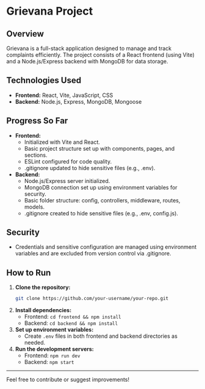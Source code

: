 # Grievana Project

## Overview
Grievana is a full-stack application designed to manage and track complaints efficiently. The project consists of a React frontend (using Vite) and a Node.js/Express backend with MongoDB for data storage.

## Technologies Used
- **Frontend:** React, Vite, JavaScript, CSS
- **Backend:** Node.js, Express, MongoDB, Mongoose

## Progress So Far
- **Frontend:**
  - Initialized with Vite and React.
  - Basic project structure set up with components, pages, and sections.
  - ESLint configured for code quality.
  - .gitignore updated to hide sensitive files (e.g., .env).
- **Backend:**
  - Node.js/Express server initialized.
  - MongoDB connection set up using environment variables for security.
  - Basic folder structure: config, controllers, middleware, routes, models.
  - .gitignore created to hide sensitive files (e.g., .env, config.js).

## Security
- Credentials and sensitive configuration are managed using environment variables and are excluded from version control via .gitignore.

## How to Run
1. **Clone the repository:**
   ```sh
   git clone https://github.com/your-username/your-repo.git
   ```
2. **Install dependencies:**
   - Frontend: `cd frontend && npm install`
   - Backend: `cd backend && npm install`
3. **Set up environment variables:**
   - Create `.env` files in both frontend and backend directories as needed.
4. **Run the development servers:**
   - Frontend: `npm run dev`
   - Backend: `npm start`

---
Feel free to contribute or suggest improvements!
